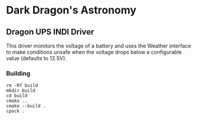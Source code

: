 # Dark Dragon's Astronomy

## Dragon UPS INDI Driver

This driver monitors the voltage of a battery and uses the Weather interface to
make conditions unsafe when the voltage drops below a configurable value (defaults
to 12.5V).

### Building

```
rm -Rf build
mkdir build
cd build
cmake ..
cmake --build .
cpack .
```
